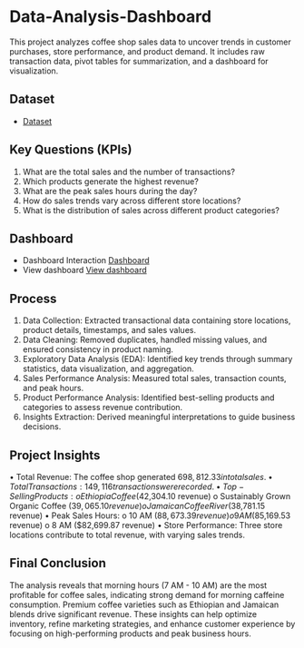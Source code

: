 # Data-Analysis-Dashboard
This project analyzes coffee shop sales data to uncover trends in customer purchases, store performance, and product demand. It includes raw transaction data, pivot tables for summarization, and a dashboard for visualization.

## Dataset
- <a href="https://github.com/Nikhilrchandan/Data-Analysis-Dashboard/blob/main/Coffee%20Shop%20Sales.xlsx">Dataset</a>

## Key Questions (KPIs)
1.	What are the total sales and the number of transactions?
2.	Which products generate the highest revenue?
3.	What are the peak sales hours during the day?
4.	How do sales trends vary across different store locations?
5.	What is the distribution of sales across different product categories?
   
## Dashboard
- Dashboard Interaction <a href="https://github.com/Nikhilrchandan/Data-Analysis-Dashboard/blob/main/project_coffeSales.xlsx">Dashboard</a>
- View dashboard  <a href="https://github.com/Nikhilrchandan/Data-Analysis-Dashboard/blob/main/coffee_sales.png">View dashboard</a>

## Process 
1.	Data Collection: Extracted transactional data containing store locations, product details, timestamps, and sales values.
2.	Data Cleaning: Removed duplicates, handled missing values, and ensured consistency in product naming.
3.	Exploratory Data Analysis (EDA): Identified key trends through summary statistics, data visualization, and aggregation.
4.	Sales Performance Analysis: Measured total sales, transaction counts, and peak hours.
5.	Product Performance Analysis: Identified best-selling products and categories to assess revenue contribution.
6.	Insights Extraction: Derived meaningful interpretations to guide business decisions.

## Project Insights
•	Total Revenue: The coffee shop generated $698,812.33 in total sales.
•	Total Transactions: 149,116 transactions were recorded.
•	Top-Selling Products:
o	Ethiopia Coffee ($42,304.10 revenue)
o	Sustainably Grown Organic Coffee ($39,065.10 revenue)
o	Jamaican Coffee River ($38,781.15 revenue)
•	Peak Sales Hours:
o	10 AM ($88,673.39 revenue)
o	9 AM ($85,169.53 revenue)
o	8 AM ($82,699.87 revenue)
•	Store Performance: Three store locations contribute to total revenue, with varying sales trends.

## Final Conclusion 
The analysis reveals that morning hours (7 AM - 10 AM) are the most profitable for coffee sales, indicating strong demand for morning caffeine consumption. Premium coffee varieties such as Ethiopian and Jamaican blends drive significant revenue. These insights can help optimize inventory, refine marketing strategies, and enhance customer experience by focusing on high-performing products and peak business hours.
